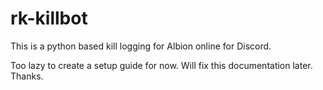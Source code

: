 # rk-killbot
This is a python based kill logging for Albion online for Discord.

Too lazy to create a setup guide for now. Will fix this documentation later. Thanks.
